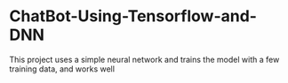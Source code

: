 # ChatBot-Using-Tensorflow-and-DNN
This project uses a simple neural network and trains the model with a few training data, and works well
